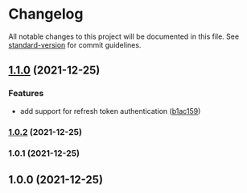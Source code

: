 # Changelog

All notable changes to this project will be documented in this file. See [standard-version](https://github.com/conventional-changelog/standard-version) for commit guidelines.

## [1.1.0](https://github.com/jorgenkg/nodejs-yale-doorman/compare/v1.0.2...v1.1.0) (2021-12-25)


### Features

* add support for refresh token authentication ([b1ac159](https://github.com/jorgenkg/nodejs-yale-doorman/commit/b1ac159964112a7c7c4d973bbd895f785afdc7b2))

### [1.0.2](https://github.com/jorgenkg/nodejs-yale-doorman/compare/v1.0.1...v1.0.2) (2021-12-25)

### 1.0.1 (2021-12-25)

## 1.0.0 (2021-12-25)
